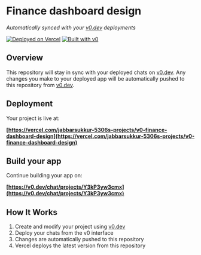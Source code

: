 # Finance dashboard design

*Automatically synced with your [v0.dev](https://v0.dev) deployments*

[![Deployed on Vercel](https://img.shields.io/badge/Deployed%20on-Vercel-black?style=for-the-badge&logo=vercel)](https://vercel.com/jabbarsukkur-5306s-projects/v0-finance-dashboard-design)
[![Built with v0](https://img.shields.io/badge/Built%20with-v0.dev-black?style=for-the-badge)](https://v0.dev/chat/projects/Y3kP3yw3cmx)

## Overview

This repository will stay in sync with your deployed chats on [v0.dev](https://v0.dev).
Any changes you make to your deployed app will be automatically pushed to this repository from [v0.dev](https://v0.dev).

## Deployment

Your project is live at:

**[https://vercel.com/jabbarsukkur-5306s-projects/v0-finance-dashboard-design](https://vercel.com/jabbarsukkur-5306s-projects/v0-finance-dashboard-design)**

## Build your app

Continue building your app on:

**[https://v0.dev/chat/projects/Y3kP3yw3cmx](https://v0.dev/chat/projects/Y3kP3yw3cmx)**

## How It Works

1. Create and modify your project using [v0.dev](https://v0.dev)
2. Deploy your chats from the v0 interface
3. Changes are automatically pushed to this repository
4. Vercel deploys the latest version from this repository
